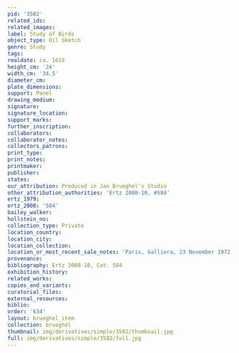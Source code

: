 ```yaml
---
pid: '3582'
related_ids: 
related_images: 
label: Study of Birds
object_type: Oil Sketch
genre: Study
tags: 
realdate: ca. 1615
height_cm: '24'
width_cm: '34.5'
diameter_cm: 
plate_dimensions: 
support: Panel
drawing_medium: 
signature: 
signature_location: 
support_marks: 
further_inscription: 
collaborators: 
collaborator_notes: 
collectors_patrons: 
print_type: 
print_notes: 
printmaker: 
publisher: 
states: 
our_attribution: Produced in Jan Brueghel's Studio
other_attribution_authorities: 'Ertz 2008-10, #584'
ertz_1979: 
ertz_2008: '584'
bailey_walker: 
hollstein_no: 
collection_type: Private
location_country: 
location_city: 
location_collection: 
location_or_most_recent_sale_notes: 'Paris, Galliera, 23 November 1972, #28'
provenance: 
bibliography: Ertz 2008-10, Cat. 584
exhibition_history: 
related_works: 
copies_and_variants: 
curatorial_files: 
external_resources: 
biblio: 
order: '634'
layout: brueghel_item
collection: brueghel
thumbnail: img/derivatives/simple/3582/thumbnail.jpg
full: img/derivatives/simple/3582/full.jpg
---
```

